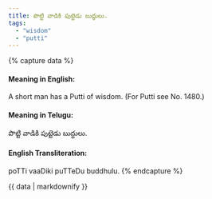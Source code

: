 ```yaml
---
title: పొట్టి వాడికి పుట్టెడు బుద్ధులు.
tags:
  - "wisdom"
  - "putti"
---
```


{% capture data %}
#### Meaning in English:
A short man has a Putti of wisdom.
(For Putti see No. 1480.)

#### Meaning in Telugu:
పొట్టి వాడికి పుట్టెడు బుద్ధులు.

#### English Transliteration:
poTTi vaaDiki puTTeDu buddhulu.
{% endcapture %}

<div class="notice">{{ data | markdownify }}</div>

